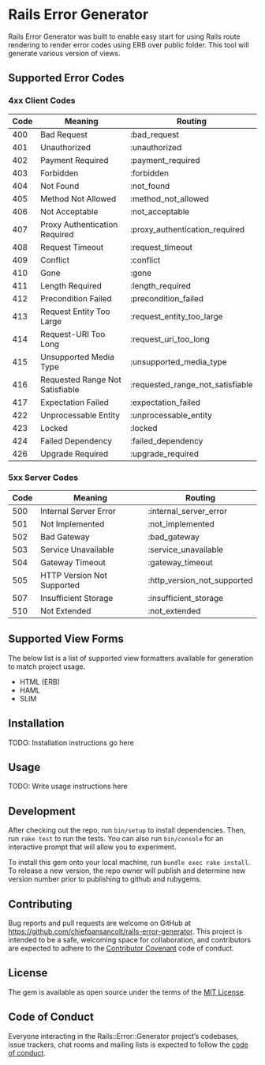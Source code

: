 # Rails Error Generator

Rails Error Generator was built to enable easy start for using Rails route rendering to render error codes using ERB over public folder. This tool will generate various version of views.

## Supported Error Codes

### 4xx Client Codes

| Code | Meaning                         | Routing                          |
| ---  | ---                             | ---                              |
| 400  | Bad Request                     | :bad_request                     |
| 401  | Unauthorized                    | :unauthorized                    |
| 402  | Payment Required                | :payment_required                |
| 403  | Forbidden                       | :forbidden                       |
| 404  | Not Found                       | :not_found                       |
| 405  | Method Not Allowed              | :method_not_allowed              |
| 406  | Not Acceptable                  | :not_acceptable                  |
| 407  | Proxy Authentication Required   | :proxy_authentication_required   |
| 408  | Request Timeout                 | :request_timeout                 |
| 409  | Conflict                        | :conflict                        |
| 410  | Gone                            | :gone                            |
| 411  | Length Required                 | :length_required                 |
| 412  | Precondition Failed             | :precondition_failed             |
| 413  | Request Entity Too Large        | :request_entity_too_large        |
| 414  | Request-URI Too Long            | :request_uri_too_long            |
| 415  | Unsupported Media Type          | :unsupported_media_type          |
| 416  | Requested Range Not Satisfiable | :requested_range_not_satisfiable |
| 417  | Expectation Failed              | :expectation_failed              |
| 422  | Unprocessable Entity            | :unprocessable_entity            |
| 423  | Locked                          | :locked                          |
| 424  | Failed Dependency               | :failed_dependency               |
| 426  | Upgrade Required                | :upgrade_required                |

### 5xx Server Codes

| Code | Meaning                         | Routing                          |
| ---  | ---                             | ---                              |
| 500  | Internal Server Error           | :internal_server_error           |
| 501  | Not Implemented                 | :not_implemented                 |
| 502  | Bad Gateway                     | :bad_gateway                     |
| 503  | Service Unavailable             | :service_unavailable             |
| 504  | Gateway Timeout                 | :gateway_timeout                 |
| 505  | HTTP Version Not Supported      | :http_version_not_supported      |
| 507  | Insufficient Storage            | :insufficient_storage            |
| 510  | Not Extended                    | :not_extended                    |

## Supported View Forms

The below list is a list of supported view formatters available for generation to match project usage.

- HTML (ERB)
- HAML
- SLIM

## Installation

TODO: Installation instructions go here

## Usage

TODO: Write usage instructions here

## Development

After checking out the repo, run `bin/setup` to install dependencies. Then, run `rake test` to run the tests. You can also run `bin/console` for an interactive prompt that will allow you to experiment.

To install this gem onto your local machine, run `bundle exec rake install`. To release a new version, the repo owner will publish and determine new version number prior to publishing to github and rubygems.

## Contributing

Bug reports and pull requests are welcome on GitHub at https://github.com/chiefpansancolt/rails-error-generator. This project is intended to be a safe, welcoming space for collaboration, and contributors are expected to adhere to the [Contributor Covenant](http://contributor-covenant.org) code of conduct.

## License

The gem is available as open source under the terms of the [MIT License](https://opensource.org/licenses/MIT).

## Code of Conduct

Everyone interacting in the Rails::Error::Generator project’s codebases, issue trackers, chat rooms and mailing lists is expected to follow the [code of conduct](https://github.com/chiefpansancolt/rails-error-generator/blob/master/CODE_OF_CONDUCT.md).
